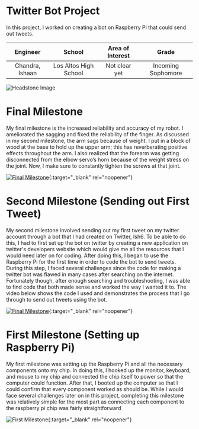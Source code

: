 ﻿# Twitter Bot Project
In this project, I worked on creating a bot on Raspberry Pi that could send out tweets.

| **Engineer** | **School** | **Area of Interest** | **Grade** |
|:--:|:--:|:--:|:--:|
| Chandra, Ishaan | Los Altos High School | Not clear yet | Incoming Sophomore

![Headstone Image](https://bluestampengineering.com/wp-content/uploads/2016/05/improve.jpg)
  
# Final Milestone
My final milestone is the increased reliability and accuracy of my robot. I ameliorated the sagging and fixed the reliability of the finger. As discussed in my second milestone, the arm sags because of weight. I put in a block of wood at the base to hold up the upper arm; this has reverberating positive effects throughout the arm. I also realized that the forearm was getting disconnected from the elbow servo’s horn because of the weight stress on the joint. Now, I make sure to constantly tighten the screws at that joint. 

[![Final Milestone](https://res.cloudinary.com/marcomontalbano/image/upload/v1612573869/video_to_markdown/images/youtube--F7M7imOVGug-c05b58ac6eb4c4700831b2b3070cd403.jpg )](https://www.youtube.com/watch?v=F7M7imOVGug&feature=emb_logo "Final Milestone"){:target="_blank" rel="noopener"}

# Second Milestone (Sending out First Tweet)
My second milestone involved sending out my first tweet on my twitter account through a bot that I had created on Twitter, Ish6. To be able to do this, I had to first set up the bot on twitter by creating a new application on twitter's developers website which would give me all the resources that I would need later on for coding. After doing this, I began to use the Raspberry Pi for the first time in order to code the bot to send tweets. During this step, I faced several challenges since the code for making a twitter bot was flawed in many cases after searching on the internet. Fortunately though, after enough searching and troubleshooting, I was able to find code that both made sense and worked the way I wanted it to. The video below shows the code I used and demonstrates the process that I go through to send out tweets using the bot.

[![Final Milestone](https://res.cloudinary.com/marcomontalbano/image/upload/v1612573869/video_to_markdown/images/youtube--F7M7imOVGug-c05b58ac6eb4c4700831b2b3070cd403.jpg )](https://www.youtube.com/watch?v=F7M7imOVGug&feature=emb_logo "Final Milestone"){:target="_blank" rel="noopener"}

# First Milestone (Setting up Raspberry Pi)
My first milestone was setting up the Raspberry Pi and all the necessary components onto my chip. In doing this, I hooked up the monitor, keyboard, and mouse to my chip and connected the chip itself to power so that the computer could function. After that, I booted up the computer so that I could confirm that every component worked as should be. While I would face several challenges later on in this project, completing this milestone was relatively simple for the most part as connecting each component to the raspberry pi chip was fairly straightforward

![First Milestone](https://user-images.githubusercontent.com/88210053/127756677-0b3570e7-999f-49e4-8263-8bb99dcdf79a.png){:target="_blank" rel="noopener"}
